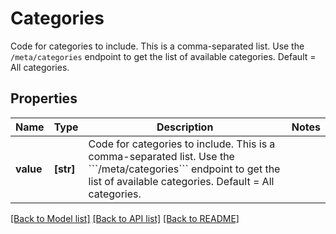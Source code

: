 # Categories

Code for categories to include.  This is a comma-separated list. Use the ```/meta/categories``` endpoint to get the list of available categories.  Default = All categories.

## Properties
Name | Type | Description | Notes
------------ | ------------- | ------------- | -------------
**value** | **[str]** | Code for categories to include.  This is a comma-separated list. Use the &#x60;&#x60;&#x60;/meta/categories&#x60;&#x60;&#x60; endpoint to get the list of available categories.  Default &#x3D; All categories. | 

[[Back to Model list]](../README.md#documentation-for-models) [[Back to API list]](../README.md#documentation-for-api-endpoints) [[Back to README]](../README.md)


